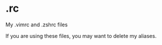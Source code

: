 .rc
===

My .vimrc and .zshrc files

If you are using these files, you may want to delete my aliases. 
